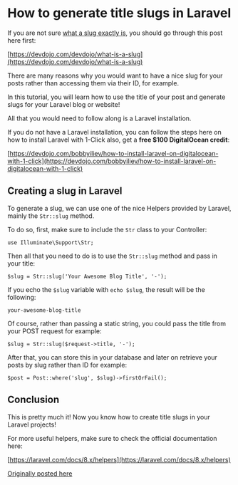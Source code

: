 # How to generate title slugs in Laravel

If you are not sure [what a slug exactly is](https://devdojo.com/devdojo/what-is-a-slug), you should go through this post here first:

[https://devdojo.com/devdojo/what-is-a-slug](https://devdojo.com/devdojo/what-is-a-slug)

There are many reasons why you would want to have a nice slug for your posts rather than accessing them via their ID, for example.

In this tutorial, you will learn how to use the title of your post and generate slugs for your Laravel blog or website!

All that you would need to follow along is a Laravel installation.

If you do not have a Laravel installation, you can follow the steps here on how to install Laravel with 1-Click also, get a **free $100 DigitalOcean credit**:

[https://devdojo.com/bobbyiliev/how-to-install-laravel-on-digitalocean-with-1-click](https://devdojo.com/bobbyiliev/how-to-install-laravel-on-digitalocean-with-1-click)

## Creating a slug in Laravel

To generate a slug, we can use one of the nice Helpers provided by Laravel, mainly the `Str::slug` method.

To do so, first, make sure to include the `Str` class to your Controller:

```
use Illuminate\Support\Str;
```

Then all that you need to do is to use the `Str::slug` method and pass in your title:

```
$slug = Str::slug('Your Awesome Blog Title', '-');
```

If you echo the `$slug` variable with `echo $slug`, the result will be the following:

```
your-awesome-blog-title
```

Of course, rather than passing a static string, you could pass the title from your POST request for example:

```
$slug = Str::slug($request->title, '-');
```

After that, you can store this in your database and later on retrieve your posts by slug rather than ID for example:

```
$post = Post::where('slug', $slug)->firstOrFail(); 
```

## Conclusion

This is pretty much it! Now you know how to create title slugs in your Laravel projects!

For more useful helpers, make sure to check the official documentation here:

[https://laravel.com/docs/8.x/helpers](https://laravel.com/docs/8.x/helpers)

[Originally posted here](https://devdojo.com/bobbyiliev/how-to-generate-title-slugs-in-laravel)